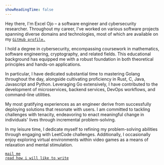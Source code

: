 ```yaml
---
showReadingTime: false
---
```

Hey there, I'm Excel Ojo – a software engineer and cybersecurity researcher.
Throughout my career, I've worked on various software projects spanning diverse domains and technologies, most of which are available on my [`GitHub profile.`](https://github.com/Dudeiebot)

I hold a degree in cybersecurity, encompassing coursework in mathematics, software engineering, cryptography, and related fields. This educational background has equipped me with a robust foundation in both theoretical principles and hands-on applications.

In particular, I have dedicated substantial time to mastering Golang throughout the day, alongside cultivating proficiency in Rust, C, Java, Javascript and Python. Leveraging Go extensively, I have contributed to the development of microservices, backend services, DevOps workflows, and command-line utilities.  

My most gratifying experiences as an engineer derive from successfully deploying solutions that resonate with users. I am committed to tackling challenges with tenacity, endeavoring to enact meaningful change in individuals' lives through incremental problem-solving.

In my leisure time, I dedicate myself to refining my problem-solving abilities through engaging with LeetCode challenges. Additionally, I occasionally enjoy exploring virtual environments within video games as a means of relaxation and mental stimulation.

[`mail me`](mailto:ojoexcel5@gmail.com)  
[`read how i will like to write`](http://excelojo.com/journals/how_i_want_to_write/) 
